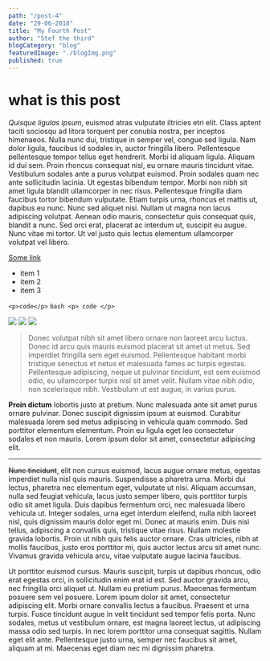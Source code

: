 ```yaml
---
path: "/post-4"
date: "29-06-2018"
title: "My Fourth Post"
author: "Stef the third"
blogCategory: "blog"
featuredImage: "./blogImg.png"
published: true
---
```


# what is this post

*Quisque ligulas ipsum*, euismod atras vulputate iltricies etri elit. Class aptent taciti sociosqu ad litora torquent per conubia nostra, per inceptos himenaeos. Nulla nunc dui, tristique in semper vel, congue sed ligula. Nam dolor ligula, faucibus id sodales in, auctor fringilla libero. Pellentesque pellentesque tempor tellus eget hendrerit. Morbi id aliquam ligula. Aliquam id dui sem. Proin rhoncus consequat nisl, eu ornare mauris tincidunt vitae. Vestibulum sodales ante a purus volutpat euismod. Proin sodales quam nec ante sollicitudin lacinia. Ut egestas bibendum tempor. Morbi non nibh sit amet ligula blandit ullamcorper in nec risus. Pellentesque fringilla diam faucibus tortor bibendum vulputate. Etiam turpis urna, rhoncus et mattis ut, dapibus eu nunc. Nunc sed aliquet nisi. Nullam ut magna non lacus adipiscing volutpat. Aenean odio mauris, consectetur quis consequat quis, blandit a nunc. Sed orci erat, placerat ac interdum ut, suscipit eu augue. Nunc vitae mi tortor. Ut vel justo quis lectus elementum ullamcorper volutpat vel libero.

[Some link](https://www.google.gr)

* item 1
* item 2
* item 3

`<p>code</p>`
```bash <p> code </p>```

<div class="gallery">
    <img src = "/static/blogContentImages/pexels.jpeg">
    <img src = "/static/blogContentImages/pexels.jpeg">
    <img src = "/static/blogContentImages/pexels.jpeg">
</div>

> Donec volutpat nibh sit amet libero ornare non laoreet arcu luctus. Donec id arcu quis mauris euismod placerat sit amet ut metus. Sed imperdiet fringilla sem eget euismod. Pellentesque habitant morbi tristique senectus et netus et malesuada fames ac turpis egestas. Pellentesque adipiscing, neque ut pulvinar tincidunt, est sem euismod odio, eu ullamcorper turpis nisl sit amet velit. Nullam vitae nibh odio, non scelerisque nibh. Vestibulum ut est augue, in varius purus.

**Proin dictum** lobortis justo at pretium. Nunc malesuada ante sit amet purus ornare pulvinar. Donec suscipit dignissim ipsum at euismod. Curabitur malesuada lorem sed metus adipiscing in vehicula quam commodo. Sed porttitor elementum elementum. Proin eu ligula eget leo consectetur sodales et non mauris. Lorem ipsum dolor sit amet, consectetur adipiscing elit.

___

~~Nunc tincidunt~~, elit non cursus euismod, lacus augue ornare metus, egestas imperdiet nulla nisl quis mauris. Suspendisse a pharetra urna. Morbi dui lectus, pharetra nec elementum eget, vulputate ut nisi. Aliquam accumsan, nulla sed feugiat vehicula, lacus justo semper libero, quis porttitor turpis odio sit amet ligula. Duis dapibus fermentum orci, nec malesuada libero vehicula ut. Integer sodales, urna eget interdum eleifend, nulla nibh laoreet nisl, quis dignissim mauris dolor eget mi. Donec at mauris enim. Duis nisi tellus, adipiscing a convallis quis, tristique vitae risus. Nullam molestie gravida lobortis. Proin ut nibh quis felis auctor ornare. Cras ultricies, nibh at mollis faucibus, justo eros porttitor mi, quis auctor lectus arcu sit amet nunc. Vivamus gravida vehicula arcu, vitae vulputate augue lacinia faucibus.

Ut porttitor euismod cursus. Mauris suscipit, turpis ut dapibus rhoncus, odio erat egestas orci, in sollicitudin enim erat id est. Sed auctor gravida arcu, nec fringilla orci aliquet ut. Nullam eu pretium purus. Maecenas fermentum posuere sem vel posuere. Lorem ipsum dolor sit amet, consectetur adipiscing elit. Morbi ornare convallis lectus a faucibus. Praesent et urna turpis. Fusce tincidunt augue in velit tincidunt sed tempor felis porta. Nunc sodales, metus ut vestibulum ornare, est magna laoreet lectus, ut adipiscing massa odio sed turpis. In nec lorem porttitor urna consequat sagittis. Nullam eget elit ante. Pellentesque justo urna, semper nec faucibus sit amet, aliquam at mi. Maecenas eget diam nec mi dignissim pharetra.